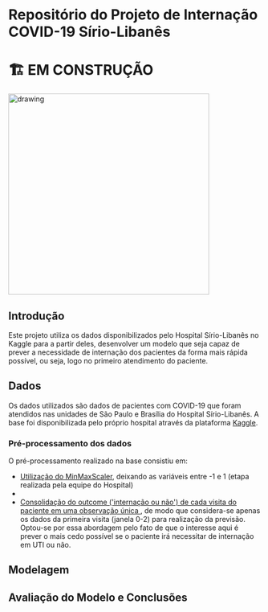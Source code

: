 <!--- https://www.markdownguide.org/basic-syntax/
-->

# Repositório do Projeto de Internação COVID-19 Sírio-Libanês


# :building_construction: **EM CONSTRUÇÃO**

<img src="https://imagens.ebc.com.br/RQgFx2xEzgydP1pcZA6oCvajALY=/1170x700/smart/https://agenciabrasil.ebc.com.br/sites/default/files/thumbnails/image/hospital_de_campanha0805200347.jpg?itok=w5l08AYz" alt="drawing" width="400"/>

## Introdução

Este projeto utiliza os dados disponibilizados pelo Hospital Sírio-Libanês no Kaggle para a partir deles, desenvolver um modelo que seja capaz de prever a necessidade de internação dos pacientes da forma mais rápida possível, ou seja, logo no primeiro atendimento do paciente.

## Dados

Os dados utilizados são dados de pacientes com COVID-19 que foram atendidos nas unidades de São Paulo e Brasília do Hospital Sírio-Libanês. A base foi disponibilizada pelo próprio hospital através da plataforma [Kaggle](https://www.kaggle.com/S%C3%ADrio-Libanes/covid19).

### Pré-processamento dos dados

O pré-processamento realizado na base consistiu em:

* <u>Utilização do MinMaxScaler</u>, deixando as variáveis entre -1 e 1 (etapa realizada pela equipe do Hospital)
* 
* <u>Consolidação do outcome ('internação ou não') de cada visita do paciente em uma observação única </u>, de modo que considera-se apenas os dados da primeira visita (janela 0-2) para realização da previsão. Optou-se por essa abordagem pelo fato de que o interesse aqui é prever o mais cedo possível se o paciente irá necessitar de internação em UTI ou não.

## Modelagem


<!---
    Explicar o tipo de modelo utilizado
-->

## Avaliação do Modelo e Conclusões

<!---
    Indicar principais métricas utilizadas

    
-->
